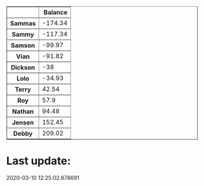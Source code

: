 <table border="1" class="dataframe">
  <thead>
    <tr style="text-align: right;">
      <th></th>
      <th>Balance</th>
    </tr>
  </thead>
  <tbody>
    <tr>
      <th>Sammas</th>
      <td>-174.34</td>
    </tr>
    <tr>
      <th>Sammy</th>
      <td>-117.34</td>
    </tr>
    <tr>
      <th>Samson</th>
      <td>-99.97</td>
    </tr>
    <tr>
      <th>Vian</th>
      <td>-91.82</td>
    </tr>
    <tr>
      <th>Dickson</th>
      <td>-38</td>
    </tr>
    <tr>
      <th>Lolo</th>
      <td>-34.93</td>
    </tr>
    <tr>
      <th>Terry</th>
      <td>42.54</td>
    </tr>
    <tr>
      <th>Roy</th>
      <td>57.9</td>
    </tr>
    <tr>
      <th>Nathan</th>
      <td>94.48</td>
    </tr>
    <tr>
      <th>Jensen</th>
      <td>152.45</td>
    </tr>
    <tr>
      <th>Debby</th>
      <td>209.02</td>
    </tr>
  </tbody>
</table><H1>Last update:</H1>2020-03-10 12:25:02.678691
